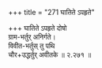 +++
title = "271 घातिते ऽपहृते"

+++
घातिते ऽपहृते दोषो  
ग्राम-भर्तुर् अनिर्गते।  
विवीत-भर्तुस् तु पथि  
चौर+उद्धर्तुर् अवीतके  ॥ २.२७१ ॥